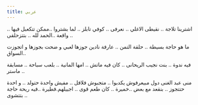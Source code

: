 ```yaml
---
title: عربي 
---
```


اشترينا تلاجة .. نقيطى الاغلي .. نعرفى .. كوفي تابلز .. لما بشتروا  ..ممكن تتكعبل فيها .. واقعة ..الحمد لله .. بتتزحلقى .. 

ما هو حاجة بسيطة .. حلقة التمن .. عارفة نادين
جوزها لعبي و ضحت بجوزها  و اتجوزت السواق..

فيه ندوة .. بنت نجيب الريحانى .. كان فيه ماتش ..
امها المانية .. بلعب سباحة .. مسابقة ماستر ..

منى عبد الغنى دول مبيعرفوش يكدبوا .. متجبوش فلافل .. مفيش واحدة حتولد .. و احدة حتتجوز .. بنقعد مع بعض ..خميرة .. كان طعم قوى .. اجييلهم.فطيرة ..فيه ريحة حاجة بتتشوى ..